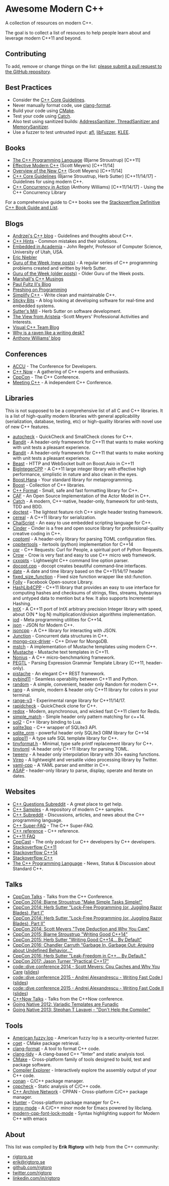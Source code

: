 ---
---

# Awesome Modern C++

A collection of resources on modern C++.

The goal is to collect a list of resouces to help people learn about
and leverage modern C++11 and beyond.

## Contributing

To add, remove or change things on the list:
[please submit a pull request to the GitHub repository](https://github.com/rigtorp/awesome-modern-cpp).

## Best Practices

- Consider the [C++ Core Guidelines](https://github.com/isocpp/CppCoreGuidelines).
- Never manually format code, use [clang-format](http://clang.llvm.org/docs/ClangFormat.html).
- Build your code using [CMake](https://cmake.org/).
- Test your code using [Catch](https://github.com/catchorg/Catch2).
- Also test using sanitized builds: [AddressSanitizer, ThreadSanitizer and MemorySanitizer](https://github.com/google/sanitizers).
- Use a fuzzer to test untrusted input: [afl](http://lcamtuf.coredump.cx/afl/), [libFuzzer](http://llvm.org/docs/LibFuzzer.html), [KLEE](http://klee.github.io/).

## Books

* [The C++ Programming Language](http://www.amazon.com/dp/0321958322) (Bjarne Stroustrup) [C++11]
* [Effective Modern C++](http://www.amazon.com/dp/1491903996) (Scott Meyers) [C++11/14]
* [Overview of the New C++](http://www.artima.com/shop/overview_of_the_new_cpp) (Scott Meyers) [C++11/14]
* [C++ Core Guidelines](https://github.com/isocpp/CppCoreGuidelines) (Bjarne Stroustrup, Herb Sutter) [C++11/14/17] - Guidelines for using modern C++.
* [C++ Concurrency in Action](http://www.cplusplusconcurrencyinaction.com) (Anthony Williams) [C++11/14/17] - Using the C++ Concurrency Library

For a comprehensive guide to C++ books see the
[Stackoverflow Definitive C++ Book Guide and List](http://stackoverflow.com/questions/388242/the-definitive-c-book-guide-and-list).

## Blogs

* [Andrzej's C++ blog](https://akrzemi1.wordpress.com/) - Guidelines and thoughts about C++.
* [C++ Hints](http://cpphints.com/) - Common mistakes and their solutions.
* [Embedded in Academia](http://blog.regehr.org/) - John Regehr, Professor of Computer Science, University of Utah, USA.
* [Eric Niebler](http://ericniebler.com/)
* [Guru of the Week (new posts)](http://herbsutter.com/gotw/) - A regular series of C++ programming problems created and written by Herb Sutter.
* [Guru of the Week (older posts)](http://www.gotw.ca/gotw/) - Older Guru of the Week posts.
* [Marshall's C++ Musings](https://cplusplusmusings.wordpress.com/)
* [Paul Fultz II's Blog](http://pfultz2.com/blog/)
* [Preshing on Programming](http://preshing.com/)
* [Simplify C++](http://arne-mertz.de/) - Write clean and maintainable C++.
* [Sticky Bits](https://blog.feabhas.com/) - A blog looking at developing software for real-time and embedded systems.
* [Sutter's Mill](http://herbsutter.com/) - Herb Sutter on software development.
* [The View from Aristeia](http://scottmeyers.blogspot.com/) -Scott Meyers' Professional Activities and Interests.
* [Visual C++ Team Blog](https://blogs.msdn.microsoft.com/vcblog/)
* [Why is a raven like a writing desk?](http://www.elbeno.com/blog/)
* [Anthony Williams' blog](https://www.justsoftwaresolutions.co.uk/blog/)

## Conferences

* [ACCU](http://accu.org/index.php/conferences) - The Conference for Developers.
* [C++ Now](http://cppnow.org/) - A gathering of C++ experts and enthusiasts.
* [CppCon](http://cppcon.org/) - The C++ Conference.
* [Meeting C++](http://meetingcpp.com/) - A independent C++ Conference.

## Libraries

This is not supposed to be a comprehensive list of all C and C++
libraries. It is a list of high-quality modern libraries with general
applicability (serialization, database, testing, etc) or high-quality
libraries with novel use of new C++ features.

* [autocheck](https://github.com/thejohnfreeman/autocheck) - QuickCheck and SmallCheck clones for C++.
* [Bandit](http://banditcpp.org/) - A header-only framework for C++11 that wants to make working with unit tests a pleasant experience.
* [Bandit](https://github.com/banditcpp/bandit) - A header-only framework for C++11 that wants to make working with unit tests a pleasant experience.
* [Beast](https://github.com/boostorg/beast) - HTTP and WebSocket built on Boost.Asio in C++11
* [BigIntegerCPP](https://github.com/ron4fun/BigIntegerCPP) - A C++11 large integer library with effective high performance, simplistic in nature and also clean in the eyes.
* [Boost.Hana](http://boostorg.github.io/hana/) - Your standard library for metaprogramming.
* [Boost](http://www.boost.org/) - Collection of C++ libraries.
* [C++ Format](https://github.com/cppformat/cppformat) - Small, safe and fast formatting library for C++.
* [CAF](http://actor-framework.org/) - An Open Source Implementation of the Actor Model in C++.
* [Catch](https://github.com/philsquared/Catch) - A modern, C++-native, header-only, framework for unit-tests, TDD and BDD.
* [doctest](https://github.com/onqtam/doctest) - The lightest feature rich C++ single header testing framework.
* [cereal](https://github.com/USCiLab/cereal) - A C++11 library for serialization.
* [ChaiScript](http://chaiscript.com/) - An easy to use embedded scripting language for C++.
* [Cinder](https://libcinder.org/) - Cinder is a free and open source library for professional-quality creative coding in C++.
* [cpptoml](https://github.com/skystrife/cpptoml) - A header-only library for parsing TOML configuration files.
* [cppitertools](https://github.com/ryanhaining/cppitertools) - itertools (python) implementation for C++14
* [cpr](https://github.com/whoshuu/cpr) - C++ Requests: Curl for People, a spiritual port of Python Requests.
* [Crow](https://github.com/ipkn/crow) - Crow is very fast and easy to use C++ micro web framework.
* [cxxopts](https://github.com/jarro2783/cxxopts) -  Lightweight C++ command line option parser.
* [docopt.cpp](https://github.com/docopt/docopt.cpp) - docopt creates beautiful command-line interfaces.
* [date](https://github.com/HowardHinnant/date) - A date and time library based on the C++11/14/17 <chrono> header 
* [fixed_size_function](https://github.com/pmed/fixed_size_function) - Fixed size function wrapper like std::function.
* [Folly](https://github.com/facebook/folly) - Facebook Open-source Library.
* [HashLib4CPP](https://github.com/ron4fun/HashLib4CPP) - C\++11 library that provides an easy to use interface for computing hashes and checksums of strings, files, streams, bytearrays and untyped data to mention but a few. It also supports Incremental Hashing.
* [IntX](https://github.com/ron4fun/IntXLib4CPP) - A C++11 port of IntX arbitrary precision Integer library with speed, about O(N * log N) multiplication/division algorithms implementation.
* [iod](https://github.com/matt-42/iod) -  Meta programming utilities for C++14.
* [json](https://github.com/nlohmann/json) - JSON for Modern C++.
* [jsoncpp](https://github.com/open-source-parsers/jsoncpp) - A C++ library for interacting with JSON.
* [Junction](https://github.com/preshing/junction) - Concurrent data structures in C++.
* [mongo-cxx-driver](https://github.com/mongodb/mongo-cxx-driver) - C++ Driver for MongoDB.
* [mstch](https://github.com/no1msd/mstch) -  A implementation of Mustache templates using modern C++.
* [Mustache](https://github.com/kainjow/Mustache) - Mustache text templates in C++11.
* [Nonius](https://nonius.io/) - A C++ micro-benchmarking framework.
* [PEGTL](https://github.com/taocpp/PEGTL) - Parsing Expression Grammar Template Library (C++11, header-only).
* [pistache](http://pistache.io/) - An elegant C++ REST framework.
* [pybind11](https://github.com/pybind/pybind11) - Seamless operability between C++11 and Python.
* [random](https://github.com/effolkronium/random) - A simple, convenient, header only Random for modern C++.
* [rang](https://github.com/agauniyal/rang) - A simple, modern & header only C++11 library for colors in your terminal.
* [range-v3](https://github.com/ericniebler/range-v3) - Experimental range library for C++11/14/17.
* [rapidcheck](https://github.com/emil-e/rapidcheck) - QuickCheck clone for C++.
* [redox](https://github.com/hmartiro/redox) - Modern, asynchronous, and wicked fast C++11 client for Redis.
* [simple_match](https://github.com/jbandela/simple_match) - Simple header only pattern matching for c++14.
* [sol2](https://github.com/ThePhD/sol2) - C++ library binding to Lua.
* [sqlite3pp](https://github.com/iwongu/sqlite3pp) - C++ wrapper of SQLite3 API.
* [sqlite_orm](https://github.com/fnc12/sqlite_orm) - powerful header only SQLite3 ORM library for C++14
* [sqlpp11](https://github.com/rbock/sqlpp11) - A type safe SQL template library for C++.
* [tinyformat.h](https://github.com/c42f/tinyformat) - Minimal, type safe printf replacement library for C++.
* [tinytoml](https://github.com/mayah/tinytoml) -A header only C++11 library for parsing TOML.
* [tweeny](https://github.com/mobius3/tweeny) - A header only interpolation library with 30+ easing functions.
* [Vireo](https://github.com/twitter/vireo) - A lightweight and versatile video processing library by Twitter.
* [yaml-cpp](https://github.com/jbeder/yaml-cpp) - A YAML parser and emitter in C++.
* [ASAP](https://github.com/mobius3/asap) - header-only library to parse, display, operate and iterate on dates.

## Websites

* [C++ Questions Subreddit](https://www.reddit.com/r/cpp_questions) - A great place to get help.
* [C++ Samples](http://www.cppsamples.com/) - A repository of modern C++ samples.
* [C++ Subreddit](https://www.reddit.com/r/cpp) - Discussions, articles, and news about the C++ programming language.
* [C++ Super-FAQ](https://isocpp.org/faq) - The C++ Super-FAQ.
* [C++ reference](http://en.cppreference.com/w/) - C++ reference.
* [C++11 FAQ](http://www.stroustrup.com/C++11FAQ.html)
* [CppCast](http://www.cppcast.com) - The only podcast for C++ developers by C++ developers.
* [Stackoverflow C++11](http://stackoverflow.com/questions/tagged/c%2b%2b11)
* [Stackoverflow C++14](http://stackoverflow.com/questions/tagged/c%2b%2b14)
* [Stackoverflow C++](http://stackoverflow.com/questions/tagged/c%2b%2b)
* [The C++ Programming Language](https://isocpp.org/) - News, Status & Discussion about Standard C++.

## Talks

* [CppCon Talks](https://www.youtube.com/user/CppCon/videos) - Talks from the C++ Conference.
* [CppCon 2014: Bjarne Stroustrup "Make Simple Tasks Simple!"](https://www.youtube.com/watch?v=nesCaocNjtQ)
* [CppCon 2014: Herb Sutter "Lock-Free Programming (or, Juggling Razor Blades), Part I"](https://www.youtube.com/watch?v=c1gO9aB9nbs)
* [CppCon 2014: Herb Sutter "Lock-Free Programming (or, Juggling Razor Blades), Part II"](https://www.youtube.com/watch?v=CmxkPChOcv)
* [CppCon 2014: Scott Meyers "Type Deduction and Why You Care"](https://www.youtube.com/watch?v=wQxj20X-tIU)
* [CppCon 2015: Bjarne Stroustrup "Writing Good C++14"](https://www.youtube.com/watch?v=1OEu9C51K2A)
* [CppCon 2015: Herb Sutter "Writing Good C++14... By Default"](https://www.youtube.com/watch?v=hEx5DNLWGgA)
* [CppCon 2016: Chandler Carruth “Garbage In, Garbage Out: Arguing about Undefined Behavior..."](https://youtu.be/yG1OZ69H_-o)
* [CppCon 2016: Herb Sutter "Leak-Freedom in C++... By Default."](https://youtu.be/JfmTagWcqoE)
* [CppCon 2017: Jason Turner "Practical C++17"](https://www.youtube.com/watch?v=nnY4e4faNp0)
* [code::dive conference 2014 - Scott Meyers: Cpu Caches and Why You Care](https://www.youtube.com/watch?v=WDIkqP4JbkE) ([slides](http://www.aristeia.com/TalkNotes/codedive-CPUCachesHandouts.pdf))
* [code::dive conference 2015 - Andrei Alexandrescu - Writing Fast Code I](https://www.youtube.com/watch?v=vrfYLlR8X8k) ([slides](http://codedive.pl/wp-content/uploads/2016/01/FastCode-handouts.pdf))
* [code::dive conference 2015 - Andrei Alexandrescu - Writing Fast Code II](https://www.youtube.com/watch?v=9tvbz8CSI8M) ([slides](http://codedive.pl/wp-content/uploads/2016/01/FastCode-handouts.pdf))
* [C++Now Talks](https://www.youtube.com/user/BoostCon/playlists) - Talks from the C++Now conference.
* [Going Native 2012: Variadic Templates are Funadic](https://www.youtube.com/watch?v=_zgq6_zFNGY)
* [Going Native 2013: Stephan T Lavavej - "Don't Help the Compiler"](https://www.youtube.com/watch?v=AKtHxKJRwp4)

## Tools

* [American fuzzy lop](http://lcamtuf.coredump.cx/afl/) - American fuzzy lop is a security-oriented fuzzer.
* [cget](https://github.com/pfultz2/cget) - CMake package retrieval.
* [clang-format](http://clang.llvm.org/docs/ClangFormat.html) - A tool to format C++ code.
* [clang-tidy](http://clang.llvm.org/extra/clang-tidy/) - A clang-based C++ "linter" and static analysis tool.
* [CMake](https://cmake.org/) - Cross-platform family of tools designed to build, test and package software.
* [Compiler Explorer](https://gcc.godbolt.org/) - Interactively explore the assembly output of your C++ code.
* [conan](https://www.conan.io/) - C/C++ package manager.
* [cppcheck](http://cppcheck.sourceforge.net/) - Static analysis of C/C++ code.
* [C++ Archive Network](https://cppan.org/) - CPPAN - Cross-platform C/C++ package manager.
* [Hunter](https://github.com/ruslo/hunter) - Cross-platform package manager for C++.
* [irony-mode](https://github.com/Sarcasm/irony-mode) -  A C/C++ minor mode for Emacs powered by libclang.
* [modern-cpp-font-lock-mode](https://github.com/ludwigpacifici/modern-cpp-font-lock) - Syntax highlighting support for Modern C++ with emacs

## About

This list was compiled by **Erik Rigtorp** with help from the C++
community:

* [rigtorp.se](http://rigtorp.se)
* [erik@rigtorp.se](mailto:erik@rigtorp.se)
* [github.com/rigtorp](https://github.com/rigtorp)
* [twitter.com/rigtorp](https://twitter.com/rigtorp)
* [linkedin.com/in/rigtorp](https://www.linkedin.com/in/rigtorp)

